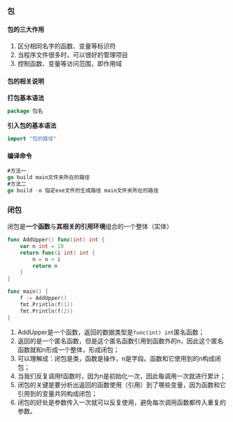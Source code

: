 ### 包

#### 包的三大作用

1. 区分相同名字的函数、变量等标识符
2. 当程序文件很多时，可以很好的管理项目
3. 控制函数、变量等访问范围，即作用域

#### 包的相关说明

**打包基本语法**

```go
package 包名
```

**引入包的基本语法**

```go
import "包的路径"
```

#### 编译命令

```go
#方法一
go build main文件夹所在的路径
#方法二
go build -o 指定exe文件的生成路径 main文件夹所在的路径
```

### 闭包

闭包是**一个函数**与**其相关的引用环境**组合的一个整体（实体）

```go
func AddUpper() func(int) int {
	var n int = 10
	return func(i int) int {
		n = n + i
		return n
	}
}

func main() {
	f := AddUpper()
	fmt.Println(f(1))
	fmt.Println(f(2))
}
```

1. AddUpper是一个函数，返回的数据类型是`func(int) int`匿名函数；
2. 返回的是一个匿名函数，但是这个匿名函数引用到函数外的n，因此这个匿名函数就和n形成一个整体，形成闭包；
3. 可以理解成：闭包是类，函数是操作，n是字段。函数和它使用到的n构成闭包；
4. 当我们反复调用f函数时，因为n是初始化一次，因此每调用一次就进行累计；
5. 闭包的关键是要分析出返回的函数使用（引用）到了哪些变量，因为函数和它引用到的变量共同构成闭包；
6. 闭包的好处是参数传入一次就可以反复使用，避免每次调用函数都传入重复的参数。

